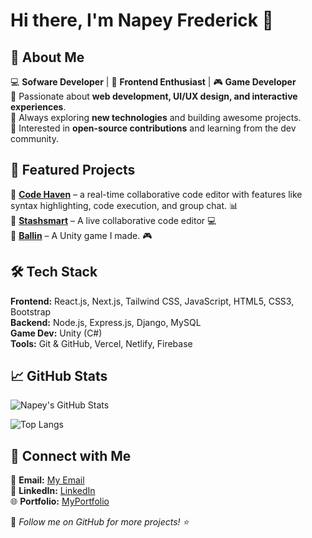 # Hi there, I'm **Napey Frederick** 👋

## 🚀 About Me

💻 **Sofware Developer** | 🎨 **Frontend Enthusiast** | 🎮 **Game Developer**  
🔹 Passionate about **web development, UI/UX design, and interactive experiences**.  
🔹 Always exploring **new technologies** and building awesome projects.  
🔹 Interested in **open-source contributions** and learning from the dev community.  

## 📌 Featured Projects

🔹 [**Code Haven**](https://code-haven-wheat.vercel.app/) – a real-time collaborative code editor with features like syntax highlighting, code execution, and group chat. 📊  
🔹 [**Stashsmart**](https://blindlit0.github.io/StashSmart/) – A live collaborative code editor 💻  
🔹 [**Ballin**](https://ballinunity.netlify.app/) – A Unity game I made. 🎮  

## 🛠️ Tech Stack

**Frontend:** React.js, Next.js, Tailwind CSS, JavaScript, HTML5, CSS3, Bootstrap  
**Backend:** Node.js, Express.js, Django, MySQL  
**Game Dev:** Unity (C#)  
**Tools:** Git & GitHub, Vercel, Netlify, Firebase  

## 📈 GitHub Stats

![Napey's GitHub Stats](https://github-readme-stats.vercel.app/api?username=blindlit0&show_icons=true&theme=radical)

![Top Langs](https://github-readme-stats.vercel.app/api/top-langs/?username=blindlit0&layout=compact&theme=radical)

## 🤝 Connect with Me

📧 **Email:** [My Email](mailto:napeyfrederick@gmail.com)  
💼 **LinkedIn:** [LinkedIn](https://linkedin.com/in/yourprofile)  
🌐 **Portfolio:** [MyPortfolio](https://fredportfoliosite.vercel.app/)  

🔔 _Follow me on GitHub for more projects! ⭐_

